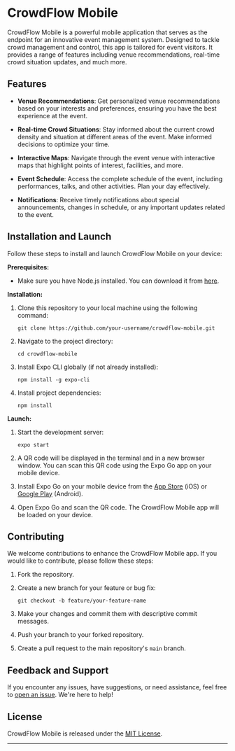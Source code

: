 # CrowdFlow Mobile

CrowdFlow Mobile is a powerful mobile application that serves as the endpoint for an innovative event management system. Designed to tackle crowd management and control, this app is tailored for event visitors. It provides a range of features including venue recommendations, real-time crowd situation updates, and much more.

## Features

- **Venue Recommendations**: Get personalized venue recommendations based on your interests and preferences, ensuring you have the best experience at the event.

- **Real-time Crowd Situations**: Stay informed about the current crowd density and situation at different areas of the event. Make informed decisions to optimize your time.

- **Interactive Maps**: Navigate through the event venue with interactive maps that highlight points of interest, facilities, and more.

- **Event Schedule**: Access the complete schedule of the event, including performances, talks, and other activities. Plan your day effectively.

- **Notifications**: Receive timely notifications about special announcements, changes in schedule, or any important updates related to the event.

## Installation and Launch

Follow these steps to install and launch CrowdFlow Mobile on your device:

**Prerequisites:**

- Make sure you have Node.js installed. You can download it from [here](https://nodejs.org/).

**Installation:**

1. Clone this repository to your local machine using the following command:
   ```
   git clone https://github.com/your-username/crowdflow-mobile.git
   ```

2. Navigate to the project directory:
   ```
   cd crowdflow-mobile
   ```

3. Install Expo CLI globally (if not already installed):
   ```
   npm install -g expo-cli
   ```

4. Install project dependencies:
   ```
   npm install
   ```

**Launch:**

1. Start the development server:
   ```
   expo start
   ```

2. A QR code will be displayed in the terminal and in a new browser window. You can scan this QR code using the Expo Go app on your mobile device.

3. Install Expo Go on your mobile device from the [App Store](https://apps.apple.com/app/apple-store/id982107779) (iOS) or [Google Play](https://play.google.com/store/apps/details?id=host.exp.exponent) (Android).

4. Open Expo Go and scan the QR code. The CrowdFlow Mobile app will be loaded on your device.

## Contributing

We welcome contributions to enhance the CrowdFlow Mobile app. If you would like to contribute, please follow these steps:

1. Fork the repository.

2. Create a new branch for your feature or bug fix:
   ```
   git checkout -b feature/your-feature-name
   ```

3. Make your changes and commit them with descriptive commit messages.

4. Push your branch to your forked repository.

5. Create a pull request to the main repository's `main` branch.

## Feedback and Support

If you encounter any issues, have suggestions, or need assistance, feel free to [open an issue](https://github.com/your-username/crowdflow-mobile/issues). We're here to help!

## License

CrowdFlow Mobile is released under the [MIT License](LICENSE).

---
